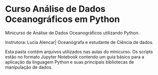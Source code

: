 # Curso Análise de Dados Oceanográficos em Python 
Minicurso de Análise de Dados Oceanográficos utilizando Python.

Instrutora: Lucia Alencar| Oceanógrafa e estudante de Ciência de dados.

Esta pasta contém arquivos utilizados nas aulas do minicurso. Os scripts estão no formato Jupyter Notebook contendo um guia básico para a aplicação da linguagem Python e suas principais bibliotecas de manipulação de dados.

